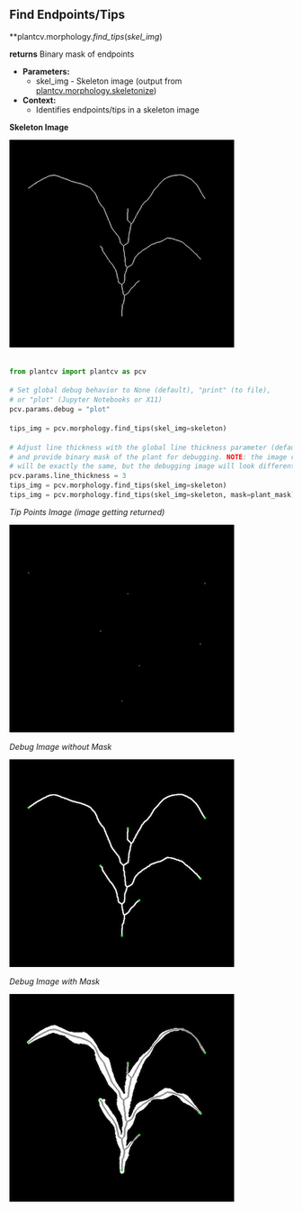 ## Find Endpoints/Tips

**plantcv.morphology.*find_tips*(*skel_img*)

**returns** Binary mask of endpoints 

- **Parameters:**
    - skel_img - Skeleton image (output from [plantcv.morphology.skeletonize](skeletonize.md))
- **Context:**
    - Identifies endpoints/tips in a skeleton image

**Skeleton Image**

![Screenshot](img/documentation_images/find_tips/skeleton_image.jpg)

```python

from plantcv import plantcv as pcv

# Set global debug behavior to None (default), "print" (to file), 
# or "plot" (Jupyter Notebooks or X11)
pcv.params.debug = "plot"

tips_img = pcv.morphology.find_tips(skel_img=skeleton)

# Adjust line thickness with the global line thickness parameter (default = 5),
# and provide binary mask of the plant for debugging. NOTE: the image returned
# will be exactly the same, but the debugging image will look different. 
pcv.params.line_thickness = 3
tips_img = pcv.morphology.find_tips(skel_img=skeleton)
tips_img = pcv.morphology.find_tips(skel_img=skeleton, mask=plant_mask)


```

*Tip Points Image (image getting returned)*

![Screenshot](img/documentation_images/find_tips/tip_pts.jpg)


*Debug Image without Mask*

![Screenshot](img/documentation_images/find_tips/tips_debug.jpg)

*Debug Image with Mask*

![Screenshot](img/documentation_images/find_tips/tips_debug_mask.jpg)
